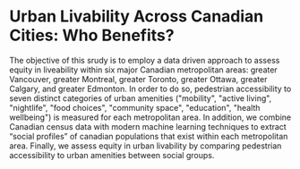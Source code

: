# Urban Livability Across Canadian Cities: Who Benefits?

The objective of this srudy is to employ a data driven approach to assess equity in liveability within six major Canadian metropolitan areas: greater Vancouver, greater Montreal, greater Toronto, greater Ottawa, greater Calgary, and greater Edmonton. In order to do so, pedestrian accessibility to seven distinct categories of urban amenities ("mobility", "active living", "nightlife", "food choices", "community space", "education", "health wellbeing") is measured for each metropolitan area. In addition, we combine Canadian census data with modern machine learning techniques to extract “social profiles” of canadian populations that exist within each metropolitan area. Finally, we assess equity in urban livability by comparing pedestrian accessibility to urban amenities between social groups.
